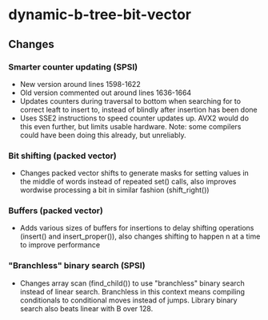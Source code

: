 # dynamic-b-tree-bit-vector

## Changes
### Smarter counter updating (SPSI)
- New version around lines 1598-1622
- Old version commented out around lines 1636-1664
- Updates counters during traversal to bottom when searching for to correct leaft to insert to, instead of blindly after insertion has been done
- Uses SSE2 instructions to speed counter updates up. AVX2 would do this even further, but limits usable hardware. Note: some compilers could have been doing this already, but unreliably.

### Bit shifting (packed vector)
- Changes packed vector shifts to generate masks for setting values in the middle of words instead of repeated set() calls, also improves wordwise processing a bit in similar fashion (shift_right())

### Buffers (packed vector)
- Adds various sizes of buffers for insertions to delay shifting operations (insert() and insert_proper()), also changes shifting to happen n at a time to improve performance

### "Branchless" binary search (SPSI)
- Changes array scan (find_child()) to use "branchless" binary search instead of linear search. Branchless in this context means compiling conditionals to conditional moves instead of jumps. Library binary search also beats linear with B over 128.
